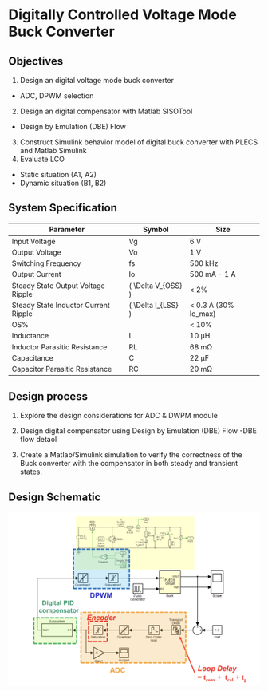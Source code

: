 # Digitally Controlled Voltage Mode Buck Converter

## Objectives
1. Design an digital voltage mode buck converter
- ADC, DPWM selection
2. Design an digital compensator with Matlab SISOTool
- Design by Emulation (DBE) Flow
3. Construct Simulink behavior model of digital buck converter with PLECS and Matlab Simulink
4. Evaluate LCO
- Static situation (A1, A2)
- Dynamic situation (B1, B2)

## System Specification
| Parameter                         | Symbol                  | Size                  |
|-----------------------------------|-------------------------|-----------------------|
| Input Voltage                     |  Vg                    | 6 V                   |
| Output Voltage                    |  Vo                     | 1 V                   |
| Switching Frequency               |  fs                    | 500 kHz               |
| Output Current                    |  Io                     | 500 mA - 1 A          |
| Steady State Output Voltage Ripple| \( \Delta V_{OSS} \)    | < 2%                  |
| Steady State Inductor Current Ripple | \( \Delta I_{LSS} \) | < 0.3 A (30% Io_max) |
| OS%                               |                        | < 10%                 |
| Inductance                        | L              | 10 µH                 |
| Inductor Parasitic Resistance     | RL              | 68 mΩ                 |
| Capacitance                       | C               | 22 µF                 |
| Capacitor Parasitic Resistance    | RC              | 20 mΩ                 |

## Design process
1. Explore the design considerations for ADC & DWPM module

2. Design digital compensator using Design by Emulation (DBE) Flow
   -DBE flow detaol

4. Create a Matlab/Simulink simulation to verify the correctness of the Buck converter with the compensator in both steady and transient states.
## Design Schematic

![design_schematic](../image/schematic2.png)
